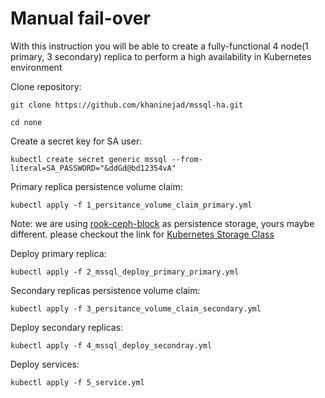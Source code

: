 
# Manual fail-over

With this instruction you will be able to create a fully-functional 4 node(1 primary, 3 secondary) replica to perform a high availability in Kubernetes environment

Clone repository:

```git clone https://github.com/khaninejad/mssql-ha.git ```

``` cd none ```

Create a secret key for SA user:

``` kubectl create secret generic mssql --from-literal=SA_PASSWORD="&ddGd@bd12354vA" ```

Primary replica persistence volume claim:

``` kubectl apply -f 1_persitance_volume_claim_primary.yml ```

Note: we are using [rook-ceph-block](https://github.com/rook/rook/blob/master/Documentation/ceph-block.md) as persistence storage, yours maybe different. please checkout the link for [Kubernetes Storage Class](https://kubernetes.io/docs/concepts/storage/storage-classes/)


Deploy primary replica:

``` kubectl apply -f 2_mssql_deploy_primary_primary.yml ```

Secondary replicas persistence volume claim:

``` kubectl apply -f 3_persitance_volume_claim_secondary.yml ```

Deploy secondary replicas:

``` kubectl apply -f 4_mssql_deploy_secondray.yml ```

Deploy services:

``` kubectl apply -f 5_service.yml ```